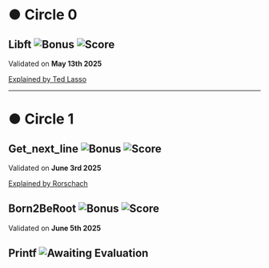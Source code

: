 # ● Circle 0

## Libft ![Bonus](https://img.shields.io/badge/🌟_Completed_with_Bonus-brightgreen) ![Score](https://img.shields.io/badge/125/100-green) 

Validated on **May 13th 2025**

[Explained by Ted Lasso](https://github.com/baderelg/Libft)

---

# ● Circle 1

## Get_next_line ![Bonus](https://img.shields.io/badge/🌟_Completed_with_Bonus-brightgreen) ![Score](https://img.shields.io/badge/125/100-green) 

Validated on **June 3rd 2025** 

[Explained by Rorschach](https://github.com/baderelg/Get_next_line)

## Born2BeRoot ![Bonus](https://img.shields.io/badge/🌟_Completed_with_Bonus-brightgreen) ![Score](https://img.shields.io/badge/125/100-green) 

Validated on **June 5th 2025**

## Printf ![Awaiting Evaluation](https://img.shields.io/badge/🕵️_Awaiting_Evaluation-blue)
